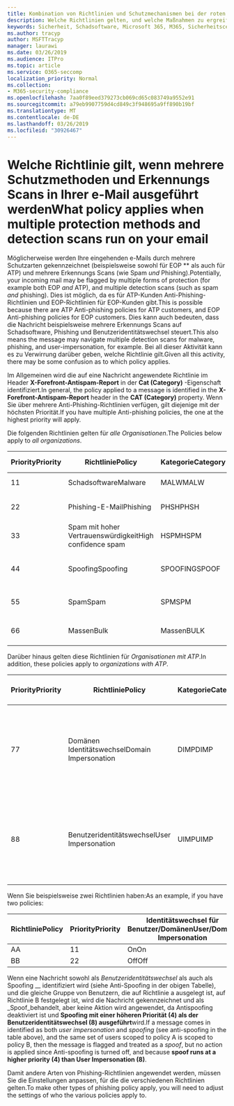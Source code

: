 ```yaml
---
title: Kombination von Richtlinien und Schutzmechanismen bei der roten Markierung von e-Mails
description: Welche Richtlinien gelten, und welche Maßnahmen zu ergreifen sind, wenn e-Mails als Schadsoftware, Spam, hoch vertrauenswürdige Spam, Phishing und massenweise EOP und/oder ATP gekennzeichnet sind.
keywords: Sicherheit, Schadsoftware, Microsoft 365, M365, Sicherheitscenter, ATP, Windows Defender ATP, Office 365 ATP, Azure ATP
ms.author: tracyp
author: MSFTTracyp
manager: laurawi
ms.date: 03/26/2019
ms.audience: ITPro
ms.topic: article
ms.service: O365-seccomp
localization_priority: Normal
ms.collection:
- M365-security-compliance
ms.openlocfilehash: 7aa0f89eed379273cb069cd65c083749a9552e91
ms.sourcegitcommit: a79eb9907759d4cd849c3f948695a9ff890b19bf
ms.translationtype: MT
ms.contentlocale: de-DE
ms.lasthandoff: 03/26/2019
ms.locfileid: "30926467"
---
```

# <a name="what-policy-applies-when-multiple-protection-methods-and-detection-scans-run-on-your-email"></a><span data-ttu-id="ae66c-104">Welche Richtlinie gilt, wenn mehrere Schutzmethoden und Erkennungs Scans in Ihrer e-Mail ausgeführt werden</span><span class="sxs-lookup"><span data-stu-id="ae66c-104">What policy applies when multiple protection methods and detection scans run on your email</span></span>

<span data-ttu-id="ae66c-105">Möglicherweise werden Ihre eingehenden e-Mails durch mehrere Schutzarten gekennzeichnet (beispielsweise sowohl für EOP \*\* als auch für ATP) und mehrere Erkennungs Scans (wie Spam *und* Phishing).</span><span class="sxs-lookup"><span data-stu-id="ae66c-105">Potentially, your incoming mail may be flagged by multiple forms of protection (for example both EOP *and* ATP), and multiple detection scans (such as spam *and* phishing).</span></span> <span data-ttu-id="ae66c-106">Dies ist möglich, da es für ATP-Kunden Anti-Phishing-Richtlinien und EOP-Richtlinien für EOP-Kunden gibt.</span><span class="sxs-lookup"><span data-stu-id="ae66c-106">This is possible because there are ATP Anti-phishing policies for ATP customers, and EOP Anti-phishing policies for EOP customers.</span></span> <span data-ttu-id="ae66c-107">Dies kann auch bedeuten, dass die Nachricht beispielsweise mehrere Erkennungs Scans auf Schadsoftware, Phishing und Benutzeridentitätswechsel steuert.</span><span class="sxs-lookup"><span data-stu-id="ae66c-107">This also means the message may navigate multiple detection scans for malware, phishing, and user-impersonation, for example.</span></span> <span data-ttu-id="ae66c-108">Bei all dieser Aktivität kann es zu Verwirrung darüber geben, welche Richtlinie gilt.</span><span class="sxs-lookup"><span data-stu-id="ae66c-108">Given all this activity, there may be some confusion as to which policy applies.</span></span>

<span data-ttu-id="ae66c-109">Im Allgemeinen wird die auf eine Nachricht angewendete Richtlinie im Header **X-Forefront-Antispam-Report** in der **Cat (Category)** -Eigenschaft identifiziert.</span><span class="sxs-lookup"><span data-stu-id="ae66c-109">In general, the policy applied to a message is identified in the **X-Forefront-Antispam-Report** header in the **CAT (Category)** property.</span></span> <span data-ttu-id="ae66c-110">Wenn Sie über mehrere Anti-Phishing-Richtlinien verfügen, gilt diejenige mit der höchsten Priorität.</span><span class="sxs-lookup"><span data-stu-id="ae66c-110">If you have multiple Anti-phishing policies, the one at the highest priority will apply.</span></span>

<span data-ttu-id="ae66c-111">Die folgenden Richtlinien gelten für _alle Organisationen_.</span><span class="sxs-lookup"><span data-stu-id="ae66c-111">The Policies below apply to _all organizations_.</span></span>

|<span data-ttu-id="ae66c-112">Priority</span><span class="sxs-lookup"><span data-stu-id="ae66c-112">Priority</span></span> |<span data-ttu-id="ae66c-113">Richtlinie</span><span class="sxs-lookup"><span data-stu-id="ae66c-113">Policy</span></span>  |<span data-ttu-id="ae66c-114">Kategorie</span><span class="sxs-lookup"><span data-stu-id="ae66c-114">Category</span></span>  |<span data-ttu-id="ae66c-115">Wo verwaltet</span><span class="sxs-lookup"><span data-stu-id="ae66c-115">Where Managed</span></span> |
|---------|---------|---------|---------|
|<span data-ttu-id="ae66c-116">1</span><span class="sxs-lookup"><span data-stu-id="ae66c-116">1</span></span>     | <span data-ttu-id="ae66c-117">Schadsoftware</span><span class="sxs-lookup"><span data-stu-id="ae66c-117">Malware</span></span>      | <span data-ttu-id="ae66c-118">MALW</span><span class="sxs-lookup"><span data-stu-id="ae66c-118">MALW</span></span>      | <span data-ttu-id="ae66c-119">Schadsoftware-Richtlinie</span><span class="sxs-lookup"><span data-stu-id="ae66c-119">Malware policy</span></span>   |
|<span data-ttu-id="ae66c-120">2</span><span class="sxs-lookup"><span data-stu-id="ae66c-120">2</span></span>     | <span data-ttu-id="ae66c-121">Phishing-E-Mail</span><span class="sxs-lookup"><span data-stu-id="ae66c-121">Phishing</span></span>     | <span data-ttu-id="ae66c-122">PHSH</span><span class="sxs-lookup"><span data-stu-id="ae66c-122">PHSH</span></span>     | <span data-ttu-id="ae66c-123">Konfigurieren von Spamfilterrichtlinien</span><span class="sxs-lookup"><span data-stu-id="ae66c-123">Configure your spam filter policies</span></span>     |
|<span data-ttu-id="ae66c-124">3</span><span class="sxs-lookup"><span data-stu-id="ae66c-124">3</span></span>     | <span data-ttu-id="ae66c-125">Spam mit hoher Vertrauenswürdigkeit</span><span class="sxs-lookup"><span data-stu-id="ae66c-125">High confidence spam</span></span>      | <span data-ttu-id="ae66c-126">HSPM</span><span class="sxs-lookup"><span data-stu-id="ae66c-126">HSPM</span></span>        | <span data-ttu-id="ae66c-127">Konfigurieren von Spamfilterrichtlinien</span><span class="sxs-lookup"><span data-stu-id="ae66c-127">Configure your spam filter policies</span></span>        |
|<span data-ttu-id="ae66c-128">4</span><span class="sxs-lookup"><span data-stu-id="ae66c-128">4</span></span>     | <span data-ttu-id="ae66c-129">Spoofing</span><span class="sxs-lookup"><span data-stu-id="ae66c-129">Spoofing</span></span>        | <span data-ttu-id="ae66c-130">SPOOFING</span><span class="sxs-lookup"><span data-stu-id="ae66c-130">SPOOF</span></span>        | <span data-ttu-id="ae66c-131">Anti-Phishing-Richtlinie, spoof Intelligence</span><span class="sxs-lookup"><span data-stu-id="ae66c-131">Anti-phishing policy, spoof intelligence</span></span>        |
|<span data-ttu-id="ae66c-132">5</span><span class="sxs-lookup"><span data-stu-id="ae66c-132">5</span></span>     | <span data-ttu-id="ae66c-133">Spam</span><span class="sxs-lookup"><span data-stu-id="ae66c-133">Spam</span></span>         | <span data-ttu-id="ae66c-134">SPM</span><span class="sxs-lookup"><span data-stu-id="ae66c-134">SPM</span></span>         | <span data-ttu-id="ae66c-135">Konfigurieren von Spamfilterrichtlinien</span><span class="sxs-lookup"><span data-stu-id="ae66c-135">Configure your spam filter policies</span></span>         |
|<span data-ttu-id="ae66c-136">6</span><span class="sxs-lookup"><span data-stu-id="ae66c-136">6</span></span>     | <span data-ttu-id="ae66c-137">Massen</span><span class="sxs-lookup"><span data-stu-id="ae66c-137">Bulk</span></span>         | <span data-ttu-id="ae66c-138">Massen</span><span class="sxs-lookup"><span data-stu-id="ae66c-138">BULK</span></span>        | <span data-ttu-id="ae66c-139">Konfigurieren von Spamfilterrichtlinien</span><span class="sxs-lookup"><span data-stu-id="ae66c-139">Configure your spam filter policies</span></span>         |

<span data-ttu-id="ae66c-140">Darüber hinaus gelten diese Richtlinien für _Organisationen mit ATP_.</span><span class="sxs-lookup"><span data-stu-id="ae66c-140">In addition, these policies apply to _organizations with ATP_.</span></span>

|<span data-ttu-id="ae66c-141">Priority</span><span class="sxs-lookup"><span data-stu-id="ae66c-141">Priority</span></span> |<span data-ttu-id="ae66c-142">Richtlinie</span><span class="sxs-lookup"><span data-stu-id="ae66c-142">Policy</span></span>  |<span data-ttu-id="ae66c-143">Kategorie</span><span class="sxs-lookup"><span data-stu-id="ae66c-143">Category</span></span>  |<span data-ttu-id="ae66c-144">Wo verwaltet</span><span class="sxs-lookup"><span data-stu-id="ae66c-144">Where Managed</span></span> |
|---------|---------|---------|---------|
|<span data-ttu-id="ae66c-145">7</span><span class="sxs-lookup"><span data-stu-id="ae66c-145">7</span></span>     | <span data-ttu-id="ae66c-146">Domänen Identitätswechsel</span><span class="sxs-lookup"><span data-stu-id="ae66c-146">Domain Impersonation</span></span>         | <span data-ttu-id="ae66c-147">DIMP</span><span class="sxs-lookup"><span data-stu-id="ae66c-147">DIMP</span></span>         | <span data-ttu-id="ae66c-148">Einrichten von Office 365 ATP-Antiphishing-und-Phishing-Richtlinien</span><span class="sxs-lookup"><span data-stu-id="ae66c-148">Set up Office 365 ATP anti-phishing and anti-phishing policies</span></span>        |
|<span data-ttu-id="ae66c-149">8</span><span class="sxs-lookup"><span data-stu-id="ae66c-149">8</span></span>     | <span data-ttu-id="ae66c-150">Benutzeridentitätswechsel</span><span class="sxs-lookup"><span data-stu-id="ae66c-150">User Impersonation</span></span>        | <span data-ttu-id="ae66c-151">UIMP</span><span class="sxs-lookup"><span data-stu-id="ae66c-151">UIMP</span></span>         | <span data-ttu-id="ae66c-152">Einrichten von Office 365 ATP-Antiphishing-und-Phishing-Richtlinien</span><span class="sxs-lookup"><span data-stu-id="ae66c-152">Set up Office 365 ATP anti-phishing and anti-phishing policies</span></span>         |

<span data-ttu-id="ae66c-153">Wenn Sie beispielsweise zwei Richtlinien haben:</span><span class="sxs-lookup"><span data-stu-id="ae66c-153">As an example, if you have two policies:</span></span>

|<span data-ttu-id="ae66c-154">Richtlinie</span><span class="sxs-lookup"><span data-stu-id="ae66c-154">Policy</span></span>  |<span data-ttu-id="ae66c-155">Priority</span><span class="sxs-lookup"><span data-stu-id="ae66c-155">Priority</span></span>  |<span data-ttu-id="ae66c-156">Identitätswechsel für Benutzer/Domänen</span><span class="sxs-lookup"><span data-stu-id="ae66c-156">User/Domain Impersonation</span></span>  |<span data-ttu-id="ae66c-157">Antispoofing</span><span class="sxs-lookup"><span data-stu-id="ae66c-157">Anti-spoofing</span></span>  |
|---------|---------|---------|---------|
|<span data-ttu-id="ae66c-158">A</span><span class="sxs-lookup"><span data-stu-id="ae66c-158">A</span></span>     | <span data-ttu-id="ae66c-159">1</span><span class="sxs-lookup"><span data-stu-id="ae66c-159">1</span></span>        | <span data-ttu-id="ae66c-160">On</span><span class="sxs-lookup"><span data-stu-id="ae66c-160">On</span></span>        |<span data-ttu-id="ae66c-161">Off</span><span class="sxs-lookup"><span data-stu-id="ae66c-161">Off</span></span>         |
|<span data-ttu-id="ae66c-162">B</span><span class="sxs-lookup"><span data-stu-id="ae66c-162">B</span></span>     | <span data-ttu-id="ae66c-163">2</span><span class="sxs-lookup"><span data-stu-id="ae66c-163">2</span></span>        | <span data-ttu-id="ae66c-164">Off</span><span class="sxs-lookup"><span data-stu-id="ae66c-164">Off</span></span>        | <span data-ttu-id="ae66c-165">On</span><span class="sxs-lookup"><span data-stu-id="ae66c-165">On</span></span>        |

<span data-ttu-id="ae66c-166">Wenn eine Nachricht sowohl als _Benutzeridentitätswechsel_ als auch als Spoofing __ identifiziert wird (siehe Anti-Spoofing in der obigen Tabelle), und die gleiche Gruppe von Benutzern, die auf Richtlinie a ausgelegt ist, auf Richtlinie B festgelegt ist, wird die Nachricht gekennzeichnet und als _Spoof_behandelt, aber keine Aktion wird angewendet, da Antispoofing deaktiviert ist und **Spoofing mit einer höheren Priorität (4) als der Benutzeridentitätswechsel (8) ausgeführt**wird.</span><span class="sxs-lookup"><span data-stu-id="ae66c-166">If a message comes in identified as both _user impersonation_ and _spoofing_ (see anti-spoofing in the table above), and the same set of users scoped to policy A is scoped to policy B, then the message is flagged and treated as a _spoof_, but no action is applied since Anti-spoofing is turned off, and because **spoof runs at a higher priority (4) than User Impersonation (8)**.</span></span>

<span data-ttu-id="ae66c-167">Damit andere Arten von Phishing-Richtlinien angewendet werden, müssen Sie die Einstellungen anpassen, für die die verschiedenen Richtlinien gelten.</span><span class="sxs-lookup"><span data-stu-id="ae66c-167">To make other types of phishing policy apply, you will need to adjust the settings of who the various policies apply to.</span></span>



